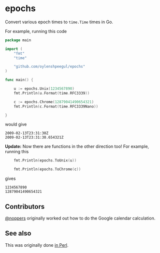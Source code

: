 # epochs
Convert various epoch times to `time.Time` times in Go.

For example, running this code

```go
package main

import (
	"fmt"
	"time"

	"github.com/oylenshpeegul/epochs"
)

func main() {

	u := epochs.Unix(1234567890)
	fmt.Println(u.Format(time.RFC3339))

	c := epochs.Chrome(12879041490654321)
	fmt.Println(c.Format(time.RFC3339Nano))

}
```

would give

```
2009-02-13T23:31:30Z
2009-02-13T23:31:30.654321Z
```

**Update:** Now there are functions in the other direction too! For example, running this

```go
	fmt.Println(epochs.ToUnix(u))

	fmt.Println(epochs.ToChrome(c))
```

gives

```
1234567890
12879041490654321
```

## Contributors

[@noppers](https://github.com/noppers) originally worked out how to do the Google calendar calculation.

## See also

This was originally done [in Perl](https://github.com/oylenshpeegul/Epochs-perl).


